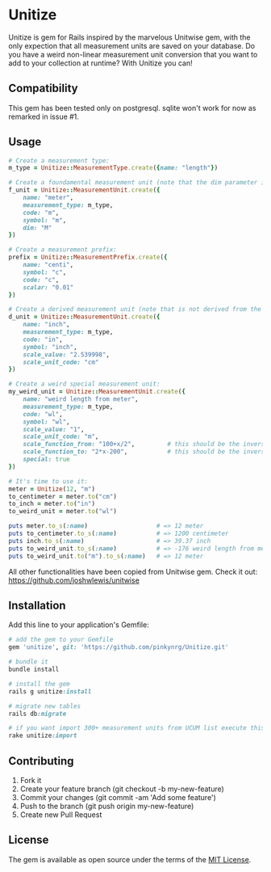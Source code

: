 # Unitize
Unitize is gem for Rails inspired by the marvelous Unitwise gem, with the only expection that all measurement units are saved on your database. 
Do you have a weird non-linear measurement unit conversion that you want to add to your collection at runtime? With Unitize you can!

## Compatibility
This gem has been tested only on postgresql. 
sqlite won't work for now as remarked in issue #1. 

## Usage

```ruby
# Create a measurement type:
m_type = Unitize::MeasurementType.create({name: "length"})

# Create a foundamental measurement unit (note that the dim parameter is only for foundamental measurement units): 
f_unit = Unitize::MeasurementUnit.create({
	name: "meter", 
	measurement_type: m_type, 
	code: "m", 
	symbol: "m", 
	dim: "M"
})

# Create a measurement prefix:
prefix = Unitize::MeasurementPrefix.create({
	name: "centi", 
	symbol: "c", 
	code: "c", 
	scalar: "0.01"
})

# Create a derived measurement unit (note that is not derived from the meter, m, but from the centimeter, cm):
d_unit = Unitize::MeasurementUnit.create({
	name: "inch", 
	measurement_type: m_type, 
	code: "in", 
	symbol: "inch", 
	scale_value: "2.539998", 
	scale_unit_code: "cm"
})

# Create a weird special measurement unit:
my_weird_unit = Unitize::MeasurementUnit.create({
	name: "weird length from meter", 
	measurement_type: m_type, 
	code: "wl", 
	symbol: "wl", 
	scale_value: "1", 
	scale_unit_code: "m", 
	scale_function_from: "100+x/2", 		# this should be the inverse function of scale_function_to
	scale_function_to: "2*x-200", 			# this should be the inverse function of scale_function_from
	special: true
})

# It's time to use it:
meter = Unitize(12, "m")
to_centimeter = meter.to("cm")
to_inch = meter.to("in")
to_weird_unit = meter.to("wl")

puts meter.to_s(:name)                   # => 12 meter
puts to_centimeter.to_s(:name)           # => 1200 centimeter
puts inch.to_s(:name)                    # => 39.37 inch
puts to_weird_unit.to_s(:name)           # => -176 weird length from meter
puts to_weird_unit.to("m").to_s(:name)   # => 12 meter
```

All other functionalities have been copied from Unitwise gem. Check it out: https://github.com/joshwlewis/unitwise

## Installation
Add this line to your application's Gemfile:

```ruby
# add the gem to your Gemfile
gem 'unitize', git: 'https://github.com/pinkynrg/Unitize.git'

# bundle it
bundle install

# install the gem
rails g unitize:install

# migrate new tables
rails db:migrate

# if you want import 300+ measurement units from UCUM list execute this command too:
rake unitize:import
```

## Contributing
1. Fork it
2. Create your feature branch (git checkout -b my-new-feature)
3. Commit your changes (git commit -am 'Add some feature')
4. Push to the branch (git push origin my-new-feature)
5. Create new Pull Request

## License
The gem is available as open source under the terms of the [MIT License](http://opensource.org/licenses/MIT).
